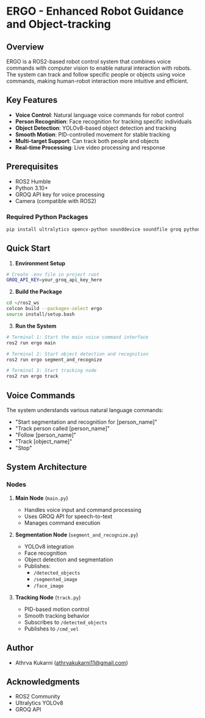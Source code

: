 # ERGO - Enhanced Robot Guidance and Object-tracking

## Overview
ERGO is a ROS2-based robot control system that combines voice commands with computer vision to enable natural interaction with robots. The system can track and follow specific people or objects using voice commands, making human-robot interaction more intuitive and efficient.

## Key Features
- **Voice Control**: Natural language voice commands for robot control
- **Person Recognition**: Face recognition for tracking specific individuals
- **Object Detection**: YOLOv8-based object detection and tracking
- **Smooth Motion**: PID-controlled movement for stable tracking
- **Multi-target Support**: Can track both people and objects
- **Real-time Processing**: Live video processing and response

## Prerequisites
- ROS2 Humble
- Python 3.10+
- GROQ API key for voice processing
- Camera (compatible with ROS2)

### Required Python Packages
```bash
pip install ultralytics opencv-python sounddevice soundfile groq python-dotenv rclpy
```

## Quick Start

1. **Environment Setup**
```bash
# Create .env file in project root
GROQ_API_KEY=your_groq_api_key_here
```

2. **Build the Package**
```bash
cd ~/ros2_ws
colcon build --packages-select ergo
source install/setup.bash
```

3. **Run the System**
```bash
# Terminal 1: Start the main voice command interface
ros2 run ergo main

# Terminal 2: Start object detection and recognition
ros2 run ergo segment_and_recognize

# Terminal 3: Start tracking node
ros2 run ergo track
```

## Voice Commands
The system understands various natural language commands:
- "Start segmentation and recognition for [person_name]"
- "Track person called [person_name]"
- "Follow [person_name]"
- "Track [object_name]"
- "Stop"

## System Architecture

### Nodes
1. **Main Node** (`main.py`)
   - Handles voice input and command processing
   - Uses GROQ API for speech-to-text
   - Manages command execution

2. **Segmentation Node** (`segment_and_recognize.py`)
   - YOLOv8 integration
   - Face recognition
   - Object detection and segmentation
   - Publishes:
     - `/detected_objects`
     - `/segmented_image`
     - `/face_image`

3. **Tracking Node** (`track.py`)
   - PID-based motion control
   - Smooth tracking behavior
   - Subscribes to `/detected_objects`
   - Publishes to `/cmd_vel`




## Author
- Athrva Kukarni (athrvakukarni11@gmail.com)

## Acknowledgments
- ROS2 Community
- Ultralytics YOLOv8
- GROQ API
```

